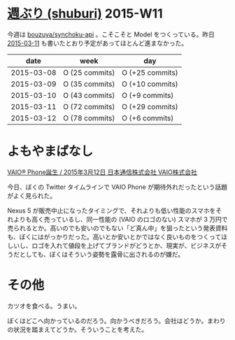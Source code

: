 # [週ぶり (shuburi)][shuburi] 2015-W11

今週は [bouzuya/synchoku-api][] 。こそこそと Model をつくっている。昨日 [2015-03-11][] も書いたとおり予定があってほとんど進まなかった。

date       | week            | day
-----------|-----------------|-----------------
2015-03-08 | O (25 commits)  | O (+25 commits)
2015-03-09 | O (35 commits)  | O (+10 commits)
2015-03-10 | O (43 commits)  | O (+9 commits)
2015-03-11 | O (72 commits)  | O (+29 commits)
2015-03-12 | O (78 commits)  | O (+6 commits)


# よもやまばなし

[VAIO® Phone誕生 / 2015年3月12日 日本通信株式会社 VAIO株式会社](http://www.j-com.co.jp/news/release/1426.html)

今日、ぼくの Twitter タイムラインで VAIO Phone が期待外れだったという話題がよく見られた。

Nexus 5 が販売中止になったタイミングで、それよりも低い性能のスマホをそれよりも高く売っているし、同一性能の (VAIO のロゴのない) スマホが 3 万円で売られるとか。高いのでも安いのでもない「ど真ん中」を狙ったという発表資料も、ぼくにはがっかりだった。高いとか安いとかではなく良いものをつくってほしいし、ロゴを入れて値段を上げてブランドがどうとか、現実が、ビジネスがそうだとしても、ぼくはそういう姿勢を露骨に出されるのが嫌だ。

# その他

カツオを食べる。うまい。

ぼくはどこへ向かっているのだろう。向かうべきだろう。会社はどうか。まわりの状況を踏まえてどうか。そういうことを考えた。

[shuburi]: http://shuburi.org
[bouzuya/synchoku-api]: https://github.com/bouzuya/synchoku-api
[2015-03-11]: http://blog.bouzuya.net/2015/03/11/
